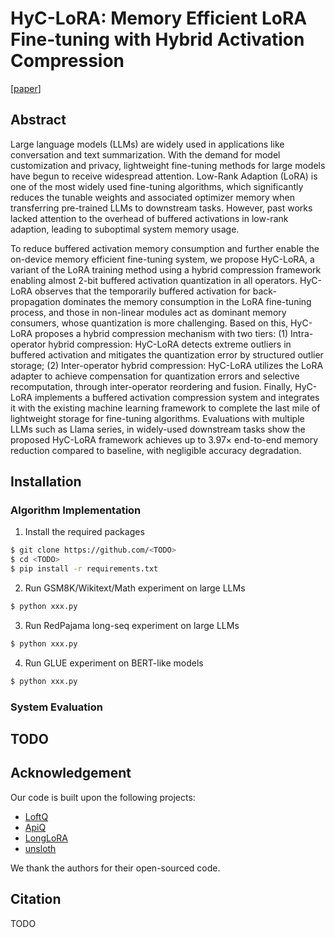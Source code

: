 # HyC-LoRA: Memory Efficient LoRA Fine-tuning with Hybrid Activation Compression

[[paper](xxxxxxxx)]

## Abstract

Large language models (LLMs) are widely used in applications like conversation and text summarization. With
the demand for model customization and privacy, lightweight fine-tuning methods for large models have begun to
receive widespread attention. Low-Rank Adaption (LoRA) is one of the most widely used fine-tuning algorithms,
which significantly reduces the tunable weights and associated optimizer memory when transferring pre-trained
LLMs to downstream tasks. However, past works lacked attention to the overhead of buffered activations in
low-rank adaption, leading to suboptimal system memory usage.

To reduce buffered activation memory consumption and further enable the on-device memory efficient fine-tuning
system, we propose HyC-LoRA, a variant of the LoRA training method using a hybrid compression framework
enabling almost 2-bit buffered activation quantization in all operators. HyC-LoRA observes that the temporarily
buffered activation for back-propagation dominates the memory consumption in the LoRA fine-tuning process,
and those in non-linear modules act as dominant memory consumers, whose quantization is more challenging.
Based on this, HyC-LoRA proposes a hybrid compression mechanism with two tiers: (1) Intra-operator hybrid
compression: HyC-LoRA detects extreme outliers in buffered activation and mitigates the quantization error
by structured outlier storage; (2) Inter-operator hybrid compression: HyC-LoRA utilizes the LoRA adapter
to achieve compensation for quantization errors and selective recomputation, through inter-operator reordering
and fusion. Finally, HyC-LoRA implements a buffered activation compression system and integrates it with the
existing machine learning framework to complete the last mile of lightweight storage for fine-tuning algorithms.
Evaluations with multiple LLMs such as Llama series, in widely-used downstream tasks show the proposed
HyC-LoRA framework achieves up to 3.97× end-to-end memory reduction compared to baseline, with negligible
accuracy degradation.

## Installation

### Algorithm Implementation

1. Install the required packages

```bash
$ git clone https://github.com/<TODO>
$ cd <TODO>
$ pip install -r requirements.txt
```

2. Run GSM8K/Wikitext/Math experiment on large LLMs

```bash
$ python xxx.py
```

3. Run RedPajama long-seq experiment on large LLMs

```bash
$ python xxx.py
```

4. Run GLUE experiment on BERT-like models

```bash
$ python xxx.py
```

### System Evaluation

## TODO

## Acknowledgement

Our code is built upon the following projects:

* [LoftQ](https://github.com/yxli2123/LoftQ)
* [ApiQ](https://github.com/BaohaoLiao/ApiQ)
* [LongLoRA](https://github.com/dvlab-research/LongLoRA)
* [unsloth](https://github.com/unslothai/unsloth)

We thank the authors for their open-sourced code.

## Citation

TODO
